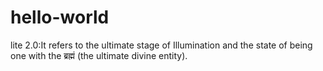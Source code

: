# hello-world
lite 2.0:It refers to the ultimate stage of Illumination and the state of being one with the ब्रह्मं (the ultimate divine entity).
